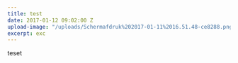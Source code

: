 ```yaml
---
title: test
date: 2017-01-12 09:02:00 Z
upload-image: "/uploads/Schermafdruk%202017-01-11%2016.51.48-ce8288.png"
excerpt: exc
---
```


teset